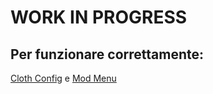 # WORK IN PROGRESS

## Per funzionare correttamente:
[Cloth Config](https://www.curseforge.com/minecraft/mc-mods/cloth-config) e
[Mod Menu](https://www.curseforge.com/minecraft/mc-mods/modmenu)
